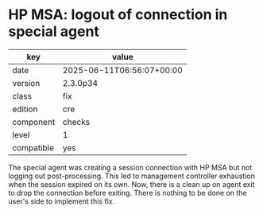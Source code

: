 [//]: # (werk v2)
# HP MSA: logout of connection in special agent

key        | value
---------- | ---
date       | 2025-06-11T06:56:07+00:00
version    | 2.3.0p34
class      | fix
edition    | cre
component  | checks
level      | 1
compatible | yes

The special agent was creating a session connection with HP MSA but not logging
out post-processing. This led to management controller exhaustion when the
session expired on its own. Now, there is a clean up on agent exit to drop the
connection before exiting. There is nothing to be done on the user's side to
implement this fix.
